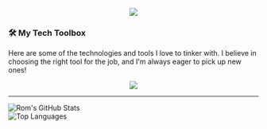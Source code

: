 <p align="center">
  <img src="https://capsule-render.vercel.app/api?text=Hey Everyone!🕹️my name is Rom&animation=fadeIn&type=waving&color=gradient&height=100"/>
</p>

### 🛠️ My Tech Toolbox

Here are some of the technologies and tools I love to tinker with. I believe in choosing the right tool for the job, and I'm always eager to pick up new ones!

<p align="center">
  <a href="https://skillicons.dev">
    <img src="https://skillicons.dev/icons?i=git,java,py,ts,js,kubernetes,docker,c,cs,css,html,mysql,react,nodejs,express,tensorflow,firebase,unity,postman,vscode,pycharm,idea,clion&perline=10" />
  </a>
</p>
<hr>
<p>
  <img src="https://github-readme-stats.vercel.app/api?username=DarthRomolus&show_icons=true&theme=dark&hide_border=true&count_private=true&line_height=25" alt="Rom's GitHub Stats" />
  </br>
  <img src="https://github-readme-stats.vercel.app/api/top-langs/?username=DarthRomolus&layout=compact&theme=dark&hide_border=true&langs_count=6" alt="Top Languages" />
  <!-- Replace RomYourUsername with your actual GitHub username! -->
</p>
